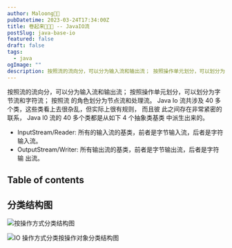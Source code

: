 ```yaml
---
author: Maloong🐎🐲
pubDatetime: 2023-03-24T17:34:00Z
title: 卷起来🐎🐲💪 -- JavaIO流
postSlug: java-base-io
featured: false
draft: false
tags:
  - java
ogImage: ""
description: 按照流的流向分，可以分为输入流和输出流； 按照操作单元划分，可以划分为字节流和字符流； 按照流的角色划分为节点流和处理流。 Java Io流共涉及40多个类，这些类看上去很杂乱，但实际上很有规则，而且彼 此之间存在非常紧密的联系， Java I0流的40多个类都是从如下4个抽象类基类 中派生出来的。
---
```


按照流的流向分，可以分为输入流和输出流； 按照操作单元划分，可以划分为字节流和字符流； 按照流
的角色划分为节点流和处理流。 Java Io 流共涉及 40 多个类，这些类看上去很杂乱，但实际上很有规则，
而且彼 此之间存在非常紧密的联系， Java I0 流的 40 多个类都是从如下 4 个抽象类基类 中派生出来的。

- InputStream/Reader: 所有的输入流的基类，前者是字节输入流，后者是字符 输入流。
- OutputStream/Writer: 所有输出流的基类，前者是字节输出流，后者是字符输 出流。

## Table of contents

## 分类结构图

![按操作方式分类结构图](https://s2.loli.net/2023/03/24/hi1EVDnXTSesa2c.png)

![IO 操作方式分类按操作对象分类结构图](https://s2.loli.net/2023/03/24/9fODtZKe65L31wB.png)
